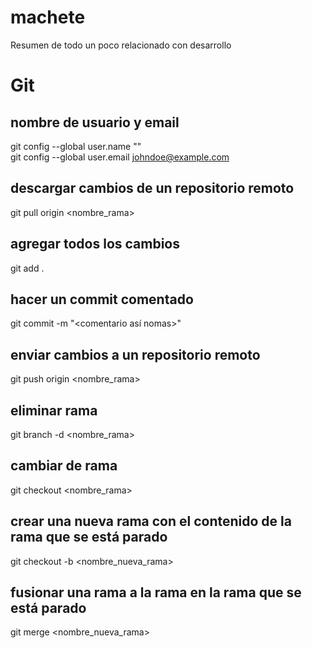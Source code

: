 # machete
Resumen de todo un poco relacionado con desarrollo

# Git

## nombre de usuario y email
git config --global user.name "<John Doe>" <br/>
git config --global user.email <johndoe@example.com>

## descargar cambios de un repositorio remoto
git pull origin <nombre_rama>

## agregar todos los cambios
git add .

## hacer un commit comentado
git commit -m "<comentario así nomas>"

## enviar cambios a un repositorio remoto
git push origin <nombre_rama>

## eliminar rama
git branch -d <nombre_rama>

## cambiar de rama
git checkout <nombre_rama>

## crear una nueva rama con el contenido de la rama que se está parado
git checkout -b <nombre_nueva_rama>

## fusionar una rama a la rama en la rama que se está parado
git merge <nombre_nueva_rama>

